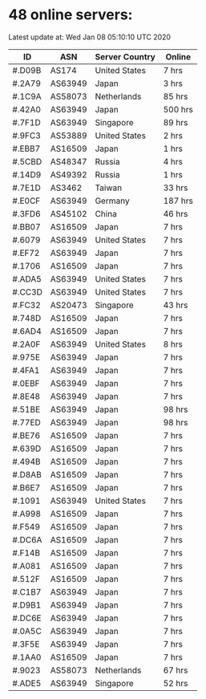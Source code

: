 # 48 online servers:

Latest update at: Wed Jan 08 05:10:10 UTC 2020

| ID | ASN | Server Country | Online |
| -- | --- | -------------- | ------ |
| #.D09B | AS174 | United States | 7 hrs |
| #.2A79 | AS63949 | Japan | 3 hrs |
| #.1C9A | AS58073 | Netherlands | 85 hrs |
| #.42A0 | AS63949 | Japan | 500 hrs |
| #.7F1D | AS63949 | Singapore | 89 hrs |
| #.9FC3 | AS53889 | United States | 2 hrs |
| #.EBB7 | AS16509 | Japan | 1 hrs |
| #.5CBD | AS48347 | Russia | 4 hrs |
| #.14D9 | AS49392 | Russia | 1 hrs |
| #.7E1D | AS3462 | Taiwan | 33 hrs |
| #.E0CF | AS63949 | Germany | 187 hrs |
| #.3FD6 | AS45102 | China | 46 hrs |
| #.BB07 | AS16509 | Japan | 7 hrs |
| #.6079 | AS63949 | United States | 7 hrs |
| #.EF72 | AS63949 | Japan | 7 hrs |
| #.1706 | AS16509 | Japan | 7 hrs |
| #.ADA5 | AS63949 | United States | 7 hrs |
| #.CC3D | AS63949 | United States | 7 hrs |
| #.FC32 | AS20473 | Singapore | 43 hrs |
| #.748D | AS16509 | Japan | 7 hrs |
| #.6AD4 | AS16509 | Japan | 7 hrs |
| #.2A0F | AS63949 | United States | 8 hrs |
| #.975E | AS63949 | Japan | 7 hrs |
| #.4FA1 | AS63949 | Japan | 7 hrs |
| #.0EBF | AS63949 | Japan | 7 hrs |
| #.8E48 | AS63949 | Japan | 7 hrs |
| #.51BE | AS63949 | Japan | 98 hrs |
| #.77ED | AS63949 | Japan | 98 hrs |
| #.BE76 | AS16509 | Japan | 7 hrs |
| #.639D | AS16509 | Japan | 7 hrs |
| #.494B | AS16509 | Japan | 7 hrs |
| #.D8AB | AS16509 | Japan | 7 hrs |
| #.B6E7 | AS16509 | Japan | 7 hrs |
| #.1091 | AS63949 | United States | 7 hrs |
| #.A998 | AS16509 | Japan | 7 hrs |
| #.F549 | AS16509 | Japan | 7 hrs |
| #.DC6A | AS16509 | Japan | 7 hrs |
| #.F14B | AS16509 | Japan | 7 hrs |
| #.A081 | AS16509 | Japan | 7 hrs |
| #.512F | AS16509 | Japan | 7 hrs |
| #.C1B7 | AS63949 | Japan | 7 hrs |
| #.D9B1 | AS63949 | Japan | 7 hrs |
| #.DC6E | AS63949 | Japan | 7 hrs |
| #.0A5C | AS63949 | Japan | 7 hrs |
| #.3F5E | AS63949 | Japan | 7 hrs |
| #.1AA0 | AS16509 | Japan | 7 hrs |
| #.9023 | AS58073 | Netherlands | 67 hrs |
| #.ADE5 | AS63949 | Singapore | 52 hrs |

